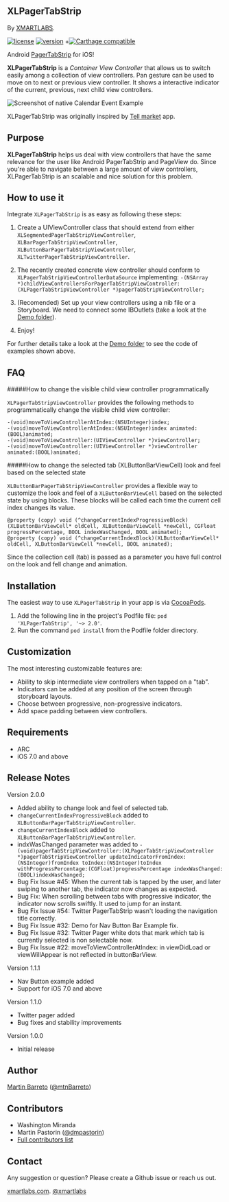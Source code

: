 XLPagerTabStrip
---------------


By [XMARTLABS](http://xmartlabs.com).

[![license](https://img.shields.io/badge/license-MIT-blue.svg)](https://github.com/xmartlabs/XLPagerTabStrip/blob/master/LICENSE)
[![version](https://img.shields.io/badge/pod-2.0.0-blue.svg)](https://github.com/xmartlabs/XLPagerTabStrip/releases)
+[![Carthage compatible](https://img.shields.io/badge/Carthage-compatible-4BC51D.svg?style=flat)](https://github.com/Carthage/Carthage)

Android [PagerTabStrip](http://developer.android.com/reference/android/support/v4/view/PagerTabStrip.html) for iOS!

**XLPagerTabStrip** is a *Container View Controller* that allows us to switch easily among a collection of view controllers. Pan gesture can be used to move on to next or previous view controller. It shows a interactive indicator of the current, previous, next child view controllers.  

![Screenshot of native Calendar Event Example](XLPagerTabStrip/Demo/PagerSlidingTabStrip.gif)

XLPagerTabStrip was originally inspired by [Tell market](http://about.tellmarket.com/) app.

Purpose
--------
 **XLPagerTabStrip** helps us deal with view controllers that have the same relevance for the user like Android PagerTabStrip and PageView do.  Since you're able to navigate between a large amount of view controllers, XLPagerTabStrip is an scalable and nice solution for this problem.


How to use it
--------------

Integrate `XLPagerTabStrip` is as easy as following these steps:

1. Create a UIViewController class that should extend from either `XLSegmentedPagerTabStripViewController`, `XLBarPagerTabStripViewController`, `XLButtonBarPagerTabStripViewController`, `XLTwitterPagerTabStripViewController`.

2. The recently created concrete view controller should conform to `XLPagerTabStripViewControllerDataSource` implementing: `-(NSArray *)childViewControllersForPagerTabStripViewController:(XLPagerTabStripViewController *)pagerTabStripViewController;`

3. (Recomended) Set up your view controllers using a nib file or a Storyboard. We need to connect some IBOutlets (take a look at the [Demo folder](XLPagerTabStrip/Demo)).

4.  Enjoy!

For further details take a look at the [Demo folder](XLPagerTabStrip/Demo) to see the code of examples shown above.

FAQ
----------------------

#####How to change the visible child view controller programmatically

`XLPagerTabStripViewController` provides the following methods to programmatically change the visible child view controller:

```objc
-(void)moveToViewControllerAtIndex:(NSUInteger)index;
-(void)moveToViewControllerAtIndex:(NSUInteger)index animated:(BOOL)animated;
-(void)moveToViewController:(UIViewController *)viewController;
-(void)moveToViewController:(UIViewController *)viewController animated:(BOOL)animated;
```

#####How to change the selected tab (XLButtonBarViewCell) look and feel based on the selected state

`XLButtonBarPagerTabStripViewController` provides a flexible way to customize the look and feel of a `XLButtonBarViewCell` based on the selected state by using blocks. These blocks will be called each time the current cell index changes its value.

```objc
@property (copy) void (^changeCurrentIndexProgressiveBlock)(XLButtonBarViewCell* oldCell, XLButtonBarViewCell *newCell, CGFloat progressPercentage, BOOL indexWasChanged, BOOL animated);
@property (copy) void (^changeCurrentIndexBlock)(XLButtonBarViewCell* oldCell, XLButtonBarViewCell *newCell, BOOL animated);
```
Since the collection cell (tab) is passed as a parameter you have full control on the look and fell change and animation.

Installation
--------------------------

The easiest way to use `XLPagerTabStrip` in your app is via [CocoaPods](http://cocoapods.org/ "CocoaPods").

1. Add the following line in the project's Podfile file:
`pod 'XLPagerTabStrip', '~> 2.0'`.
2. Run the command `pod install` from the Podfile folder directory.


Customization
--------------

The most interesting customizable features are:

* Ability to skip intermediate view controllers when tapped on a "tab".
* Indicators can be added at any position of the screen through storyboard layouts.
* Choose between progressive, non-progressive indicators.
* Add space padding between view controllers.



Requirements
-----------------------------

* ARC
* iOS 7.0 and above


Release Notes
--------------

Version 2.0.0

* Added ability to change look and feel of selected tab.
* `changeCurrentIndexProgressiveBlock` added to `XLButtonBarPagerTabStripViewController`.
* `changeCurrentIndexBlock` added to `XLButtonBarPagerTabStripViewController`.
* indxWasChanged parameter was added to `-(void)pagerTabStripViewController:(XLPagerTabStripViewController *)pagerTabStripViewController updateIndicatorFromIndex:(NSInteger)fromIndex toIndex:(NSInteger)toIndex withProgressPercentage:(CGFloat)progressPercentage indexWasChanged:(BOOL)indexWasChanged;`
* Bug Fix Issue #45: When the current tab is tapped by the user, and later swiping to another tab, the indicator now changes as expected.
* Bug Fix: When scrolling between tabs with progressive indicator, the indicator now scrolls swiftly. It used to jump for an instant.
* Bug Fix Issue #54: Twitter PagerTabStrip wasn't loading the navigation title correctly.
* Bug Fix Issue #32: Demo for Nav Button Bar Example fix.
* Bug Fix Issue #32: Twitter Pager white dots that mark which tab is currently selected is non selectable now.
* Bug Fix Issue #22: moveToViewControllerAtIndex: in viewDidLoad or viewWillAppear is not reflected in buttonBarView.

Version 1.1.1

* Nav Button example added
* Support for iOS 7.0 and above

Version 1.1.0

* Twitter pager added
* Bug fixes and stability improvements

Version 1.0.0

* Initial release

Author
-----------------

[Martin Barreto](https://www.github.com/mtnBarreto "Martin Barreto Github") ([@mtnBarreto](http://twitter.com/mtnBarreto "@mtnBarreto"))

Contributors
----------------

* Washington Miranda
* Martin Pastorin ([@dmpastorin](http://twitter.com/dmpastorin "@dmpastorin"))
* [Full contributors list](https://github.com/xmartlabs/XLPagerTabStrip/graphs/contributors)

Contact
----------------

Any suggestion or question? Please create a Github issue or reach us out.

[xmartlabs.com](http://xmartlabs.com).
[@xmartlabs](http://twitter.com/xmartlabs "@xmartlabs")
